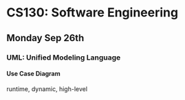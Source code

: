 # CS130: Software Engineering
## Monday Sep 26th
### UML: Unified Modeling Language
#### Use Case Diagram
runtime, dynamic, high-level
